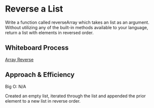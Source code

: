 # Reverse a List

Write a function called reverseArray which takes an list as an argument. Without utilizing any of the built-in methods available to your language, return a list with elements in reversed order.

## Whiteboard Process

[Array Reverse](array_reverse.png)

## Approach & Efficiency

Big O: N/A

Created an empty list, iterated through the list and appended the prior element to a new list in reverse order.
